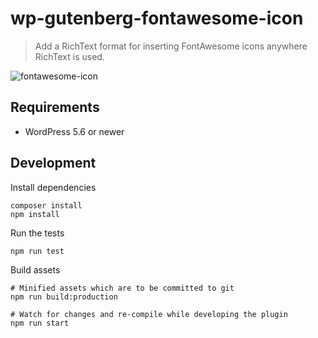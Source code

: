 # wp-gutenberg-fontawesome-icon

> Add a RichText format for inserting FontAwesome icons anywhere RichText is used.

![fontawesome-icon](https://user-images.githubusercontent.com/302736/111391126-baaa4400-8692-11eb-8625-de269fd6de0b.gif)


## Requirements

- WordPress 5.6 or newer

## Development

Install dependencies

    composer install
    npm install

Run the tests

    npm run test

Build assets

    # Minified assets which are to be committed to git
    npm run build:production

    # Watch for changes and re-compile while developing the plugin
    npm run start
